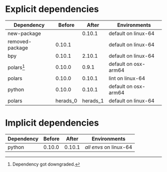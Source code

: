 # Explicit dependencies

|Dependency|Before|After|Environments|
|-|-|-|-|
|new-package||0.10.1|default on linux-64|
|removed-package|0.10.1||default on linux-64|
|bpy|0.10.1|2.10.1|default on linux-64|
|polars[^2]|0.10.0|0.9.1|default on osx-arm64|
|polars|0.10.0|0.10.1|lint on linux-64|
|python|0.10.0|0.10.1|default on osx-arm64|
|polars|herads_0|herads_1|default on linux-64|

# Implicit dependencies

|Dependency|Before|After|Environments|
|-|-|-|-|
|python|0.10.0|0.10.1|*all envs* on linux-64|

[^1]: **Bold** means explicit dependency.
[^2]: Dependency got downgraded.
